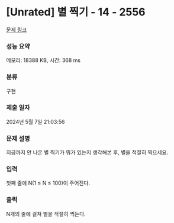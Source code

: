 # [Unrated] 별 찍기 - 14 - 2556 

[문제 링크](https://www.acmicpc.net/problem/2556) 

### 성능 요약

메모리: 18388 KB, 시간: 368 ms

### 분류

구현

### 제출 일자

2024년 5월 7일 21:03:56

### 문제 설명

<p>지금까지 안 나온 별 찍기가 뭐가 있는지 생각해본 후, 별을 적절히 찍으세요.</p>

### 입력 

 <p>첫째 줄에 N(1 ≤ N ≤ 100)이 주어진다.</p>

### 출력 

 <p>N개의 줄에 걸쳐 별을 적절히 찍는다.</p>

